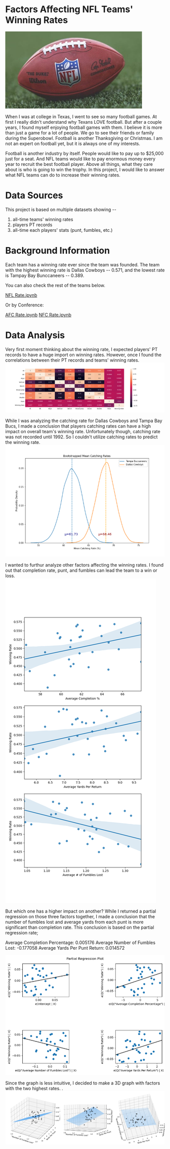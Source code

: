 # Factors Affecting NFL Teams' Winning Rates

![Football](/img/football.jpeg)

When I was at college in Texas, I went to see so many football games. At first I really didn't understand why Texans LOVE football. But after a couple years, I found myself enjoying football games with them. I believe it is more than just a game for a lot of people. We go to see their friends or family during the Superobowl. Football is another Thanksgiving or Christmas. I am not an expert on football yet, but it is always one of my interests.

Football is another industry by itself. People would like to pay up to $25,000 just for a seat. And NFL teams would like to pay enormous money every year to recruit the best football player. Above all things, what they care about is who is going to win the trophy. In this project, I would like to answer what NFL teams can do to increase their winning rates.

# Data Sources
This project is based on multiple datasets showing -- 
1) all-time teams' winning rates
2) players PT records
3) all-time each players' stats (punt, fumbles, etc.)


# Background Information
Each team has a winning rate ever since the team was founded. The team with the highest winning rate is Dallas Cowboys -- 0.571, and the lowest rate is Tampay Bay Bunccaneers -- 0.389. 

You can also check the rest of the teams below.


[NFL Rate.ipynb](https://github.com/gratefullee/NFL_WinningRate/blob/main/img/NFL_WinningRate.png)

Or by Conference:


[AFC Rate.ipynb](https://github.com/gratefullee/NFL_WinningRate/blob/main/img/AFC_WinningRate.png)
[NFC Rate.ipynb](https://github.com/gratefullee/NFL_WinningRate/blob/main/img/NFC_WinningRate.png)

# Data Analysis
Very first moment thinking about the winning rate, I expected players' PT records to have a huge import on winning rates. However, once I found the correlations between their PT records and teams' winning rates.
![correlations](/img/PTCorr.png)

While I was analyzing the catching rate for Dallas Cowboys and Tampa Bay Bucs, I made a conclusion that players catching rates can have a high impact on overall team's winning rate. Unfortunately though, catching rate was not recorded until 1992. So I couldn't utilize catching rates to predict the winning rate. 
![catchingrate](/img/bootstrap.png)

I wanted to furthur analyze other factors affecting the winning rates. I found out that completion rate, punt, and fumbles can lead the team to a win or loss. 
![factors](/img/SingleFeature.png)

But which one has a higher impact on another?
While I returned a partial regression on those three factors together, I made a conclusion that the number of fumbles lost and average yards from each punt is more significant than completion rate. This conclusion is based on the partial regression rate; 

Average Completion Percentage: 0.005176
Average Number of Fumbles Lost: -0.177058
Average Yards Per Punt Return: 0.014572

![PartialRegression](/img/PartialRegression.png)



Since the graph is less intuitive, I decided to make a 3D graph with factors with the two highest rates.
.
![3DPartialR](/img/3DPartialR.png)


